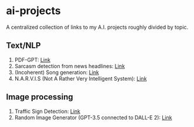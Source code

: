 # ai-projects

A centralized collection of links to my A.I. projects roughly divided by topic.

## Text/NLP

1. PDF-GPT: [Link](https://github.com/aritrakar/pdf-gpt)
2. Sarcasm detection from news headlines: [Link](https://github.com/aritrakar/nlp-experiments)
3. (Incoherent) Song generation: [Link](https://github.com/aritrakar/nlp-experiments)
4. N.A.R.V.I.S (Not A Rather Very Intelligent System): [Link](https://github.com/aritrakar/Python-Projects/tree/master/Chatbot/Speech%20To%20Text)

## Image processing

1. Traffic Sign Detection: [Link](https://github.com/aritrakar/TrafficSignDetection)
2. Random Image Generator (GPT-3.5 connected to DALL-E 2): [Link](https://github.com/aritrakar/randomImageGen1)
